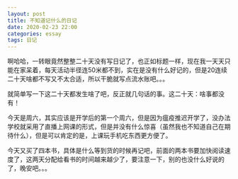 ```yaml
---
layout: post
title: 不知道记什么的日记
date: 2020-02-23 22:00
categories: essay
tags: 日记
---
```


啊哈哈，一转眼竟然整整二十天没有写日记了，也正如标题一样，现在我一天天只能在家呆着，每天活动半径连50米都不到，实在是没有什么好记的，但是20连续二十天啥都不写又不太合适，所以干脆就写点流水账吧。。。

就简单写一下这二十天都发生啥了吧，反正就几句话的事。这二十天：啥事都没有！

今天是周六，其实应该是开学后的第一个周六，但是因为瘟疫推迟开学了，没办法学校就采用了直播上网课的形式，但是并没有什么惊喜（虽然我也不知道自己在期待什么），但是可以肯定的是，上课玩手机吃东西更方便了。

今天又买了四本书，具体是什么等到货的时候再记吧，前面的两本书要加快阅读速度了，这两天分配给看书的时间越来越少了，要注意一下，别的也没什么好说的了，晚安吧。。。
